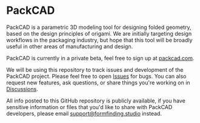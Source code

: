# PackCAD

PackCAD is a parametric 3D modeling tool for designing folded geometry, based on the design principles of origami.  We are initially targeting design workflows in the packaging industry, but hope that this tool will be broadly useful in other areas of manufacturing and design.

PackCAD is currently in a private beta, feel free to sign up at [packcad.com](https://packcad.com).

We will be using this repository to track issues and development of the PackCAD project.  Please feel free to open [Issues](https://github.com/amandaghassaei/packcad-beta/issues) for bugs.  You can also request new features, ask questions, or share things you're working on in [Discussions](https://github.com/amandaghassaei/packcad-beta/discussions).

All info posted to this GitHub repository is publicly available, if you have sensitive information or files that you'd like to share with PackCAD developers, please email support@formfinding.studio instead.
